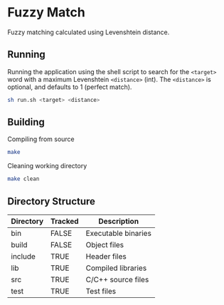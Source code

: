 # Fuzzy Match

Fuzzy matching calculated using Levenshtein distance.

## Running

Running the application using the shell script to search for the `<target>` word with a maximum Levenshtein `<distance>` (int). The `<distance>` is optional, and defaults to 1 (perfect match).

```bash
sh run.sh <target> <distance>
```

## Building

Compiling from source

```bash
make
```

Cleaning working directory

```bash
make clean
```

## Directory Structure

| Directory | Tracked | Description         |
| --------- | ------- | ------------------- |
| bin       | FALSE   | Executable binaries |
| build     | FALSE   | Object files        |
| include   | TRUE    | Header files        |
| lib       | TRUE    | Compiled libraries  |
| src       | TRUE    | C/C++ source files  |
| test      | TRUE    | Test files          |
